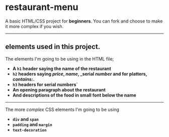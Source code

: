 # restaurant-menu
A basic HTML/CSS project for **beginners**. You can fork and choose to make it more complex if you wish.
***
## elements used in this project.
The elements I'm going to be using in the HTML file;
+ **A `h1` header saying the name of the restaurant**
+ **`h2` headers saying _price_, _name_, _serial _number_ and for platters, _contains:_.**
+ **`h3` headers for serial numbers`**
+ **An opening paragraph about the restaurant**
+ **And descriptions of the food in small font below the name**
 ***
The more _complex_ CSS elements I'm going to be using
+ **`div` and `span`**
+ **`padding` and `margin`**
+ **`text-decoration`**

